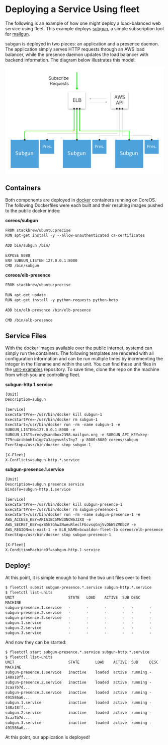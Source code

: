 # Deploying a Service Using fleet

The following is an example of how one might deploy a load-balanced web service using fleet. 
This example deploys [subgun](https://github.com/coreos/subgun), a simple subscription tool for [mailgun](https://mailgun.com/). 

subgun is deployed in two pieces: an application and a presence daemon. The application simply serves HTTP requests through an AWS load balancer, while the presence daemon updates the load balancer with backend information. The diagram below illustrates this model:

![image](img/subgun.png)

## Containers

Both components are deployed in [docker](https://www.docker.io/) containers running on CoreOS. The following Dockerfiles were each built and their resulting images pushed to the public docker index:

**coreos/subgun**

```
FROM stackbrew/ubuntu:precise
RUN apt-get install -y --allow-unauthenticated ca-certificates

ADD bin/subgun /bin/

EXPOSE 8080
ENV SUBGUN_LISTEN 127.0.0.1:8080
CMD /bin/subgun
```

**coreos/elb-presence**

```
FROM stackbrew/ubuntu:precise

RUN apt-get update
RUN apt-get install -y python-requests python-boto

ADD bin/elb-presence /bin/elb-presence

CMD /bin/elb-presence
```

## Service Files

With the docker images available over the public internet, systemd can simply run the containers. The following templates are rendered with all configuration information and can be run multiple times by incrementing the integer in the filename and within the unit. You can find these unit files in the [unit-examples](https://github.com/coreos/unit-examples/tree/master/blog-fleet-intro) repository. To save time, clone the repo on the machine from which you are controlling fleet.

**subgun-http.1.service**

```
[Unit]
Description=subgun

[Service]
ExecStartPre=-/usr/bin/docker kill subgun-1
ExecStartPre=-/usr/bin/docker rm subgun-1
ExecStart=/usr/bin/docker run -rm -name subgun-1 -e SUBGUN_LISTEN=127.0.0.1:8080 -e SUBGUN_LISTS=recv@sandbox2398.mailgun.org -e SUBGUN_API_KEY=key-779ru4cibbnhfa1qp7a3apyvwkls7ny7 -p 8080:8080 coreos/subgun
ExecStop=/usr/bin/docker stop subgun-1

[X-Fleet]
X-Conflicts=subgun-http.*.service
```

**subgun-presence.1.service**

```
[Unit]
Description=subgun presence service
BindsTo=subgun-http.1.service

[Service]
ExecStartPre=-/usr/bin/docker kill subgun-presence-1
ExecStartPre=-/usr/bin/docker rm subgun-presence-1
ExecStart=/usr/bin/docker run -rm -name subgun-presence-1 -e AWS_ACCESS_KEY=AKIAIBC5MW3ONCW6J2XQ -e AWS_SECRET_KEY=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 -e AWS_REGION=us-east-1 -e ELB_NAME=bcwaldon-fleet-lb coreos/elb-presence
ExecStop=/usr/bin/docker stop subgun-presence-1

[X-Fleet]
X-ConditionMachineOf=subgun-http.1.service
```

## Deploy!


At this point, it is simple enough to hand the two unit files over to fleet:

```
$ fleetctl submit subgun-presence.*.service subgun-http.*.service
$ fleetctl list-units
UNIT						STATE	LOAD	ACTIVE	SUB	DESC	MACHINE
subgun-presence.1.service	-		-		-		-	-		-
subgun-presence.2.service	-		-		-		-	-		-
subgun-presence.3.service	-		-		-		-	-		-
subgun.1.service			-		-		-		-	-		-
subgun.2.service			-		-		-		-	-		-
subgun.3.service			-		-		-		-	-		-
```

And now they can be started:

```
$ fleetctl start subgun-presence.*.service subgun-http.*.service
$ fleetctl list-units
UNIT						STATE		LOAD	ACTIVE	SUB		DESC	MACHINE
subgun-presence.1.service	inactive	loaded	active	running	-		148a18ff...
subgun-presence.2.service	inactive	loaded	active	running	-		3caa7b7d...
subgun-presence.3.service	inactive	loaded	active	running	-		491586a6...
subgun.1.service			inactive	loaded	active	running	-		148a18ff...
subgun.2.service			inactive	loaded	active	running	-		3caa7b7d...
subgun.3.service			inactive	loaded	active	running	-		491586a6...
```

At this point, our application is deployed!
